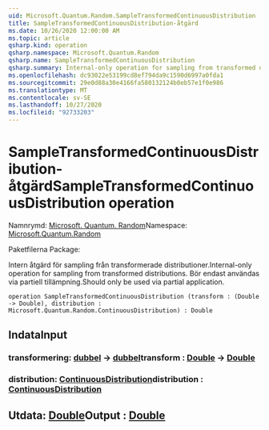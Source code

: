 ```yaml
---
uid: Microsoft.Quantum.Random.SampleTransformedContinuousDistribution
title: SampleTransformedContinuousDistribution-åtgärd
ms.date: 10/26/2020 12:00:00 AM
ms.topic: article
qsharp.kind: operation
qsharp.namespace: Microsoft.Quantum.Random
qsharp.name: SampleTransformedContinuousDistribution
qsharp.summary: Internal-only operation for sampling from transformed distributions. Should only be used via partial application.
ms.openlocfilehash: dc93022e53199cd8ef794da9c1590d6997a0fda1
ms.sourcegitcommit: 29e0d88a30e4166fa580132124b0eb57e1f0e986
ms.translationtype: MT
ms.contentlocale: sv-SE
ms.lasthandoff: 10/27/2020
ms.locfileid: "92733203"
---
```

# <a name="sampletransformedcontinuousdistribution-operation"></a><span data-ttu-id="db2c6-102">SampleTransformedContinuousDistribution-åtgärd</span><span class="sxs-lookup"><span data-stu-id="db2c6-102">SampleTransformedContinuousDistribution operation</span></span>

<span data-ttu-id="db2c6-103">Namnrymd: [Microsoft. Quantum. Random](xref:Microsoft.Quantum.Random)</span><span class="sxs-lookup"><span data-stu-id="db2c6-103">Namespace: [Microsoft.Quantum.Random](xref:Microsoft.Quantum.Random)</span></span>

<span data-ttu-id="db2c6-104">Paketfilerna [](https://nuget.org/packages/)</span><span class="sxs-lookup"><span data-stu-id="db2c6-104">Package: [](https://nuget.org/packages/)</span></span>


<span data-ttu-id="db2c6-105">Intern åtgärd för sampling från transformerade distributioner.</span><span class="sxs-lookup"><span data-stu-id="db2c6-105">Internal-only operation for sampling from transformed distributions.</span></span>
<span data-ttu-id="db2c6-106">Bör endast användas via partiell tillämpning.</span><span class="sxs-lookup"><span data-stu-id="db2c6-106">Should only be used via partial application.</span></span>

```qsharp
operation SampleTransformedContinuousDistribution (transform : (Double -> Double), distribution : Microsoft.Quantum.Random.ContinuousDistribution) : Double
```


## <a name="input"></a><span data-ttu-id="db2c6-107">Indata</span><span class="sxs-lookup"><span data-stu-id="db2c6-107">Input</span></span>

### <a name="transform--double---double"></a><span data-ttu-id="db2c6-108">transformering: [dubbel](xref:microsoft.quantum.lang-ref.double) -> [dubbel](xref:microsoft.quantum.lang-ref.double)</span><span class="sxs-lookup"><span data-stu-id="db2c6-108">transform : [Double](xref:microsoft.quantum.lang-ref.double) -> [Double](xref:microsoft.quantum.lang-ref.double)</span></span>




### <a name="distribution--continuousdistribution"></a><span data-ttu-id="db2c6-109">distribution: [ContinuousDistribution](xref:Microsoft.Quantum.Random.ContinuousDistribution)</span><span class="sxs-lookup"><span data-stu-id="db2c6-109">distribution : [ContinuousDistribution](xref:Microsoft.Quantum.Random.ContinuousDistribution)</span></span>





## <a name="output--double"></a><span data-ttu-id="db2c6-110">Utdata: [Double](xref:microsoft.quantum.lang-ref.double)</span><span class="sxs-lookup"><span data-stu-id="db2c6-110">Output : [Double](xref:microsoft.quantum.lang-ref.double)</span></span>

